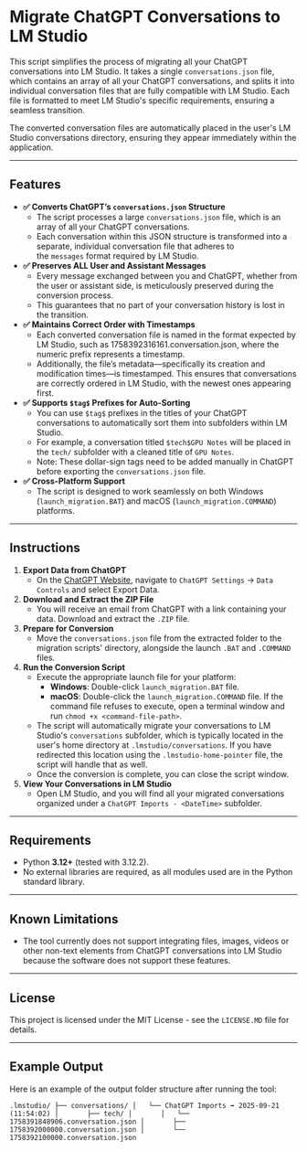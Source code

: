 # Migrate ChatGPT Conversations to LM Studio

This script simplifies the process of migrating all your ChatGPT conversations into LM Studio. It takes a single `conversations.json` file, which contains an array of all your ChatGPT conversations, and splits it into individual conversation files that are fully compatible with LM Studio. Each file is formatted to meet LM Studio's specific requirements, ensuring a seamless transition.

The converted conversation files are automatically placed in the user's LM Studio conversations directory, ensuring they appear immediately within the application.

---
## Features

-  **✅ Converts ChatGPT’s `conversations.json` Structure**
    - The script processes a large `conversations.json` file, which is an array of all your ChatGPT conversations.
    - Each conversation within this JSON structure is transformed into a separate, individual conversation file that adheres to the `messages` format required by LM Studio.
- **✅ Preserves ALL User and Assistant Messages**
    - Every message exchanged between you and ChatGPT, whether from the user or assistant side, is meticulously preserved during the conversion process.
    - This guarantees that no part of your conversation history is lost in the transition.
- **✅ Maintains Correct Order with Timestamps**
    - Each converted conversation file is named in the format expected by LM Studio, such as 1758392316161.conversation.json, where the numeric prefix represents a timestamp.
    - Additionally, the file’s metadata—specifically its creation and modification times—is timestamped. This ensures that conversations are correctly ordered in LM Studio, with the newest ones appearing first.
- **✅ Supports `$tag$` Prefixes for Auto-Sorting**
    - You can use `$tag$` prefixes in the titles of your ChatGPT conversations to automatically sort them into subfolders within LM Studio.
    - For example, a conversation titled `$tech$GPU Notes` will be placed in the `tech/` subfolder with a cleaned title of `GPU Notes`.
    - Note: These dollar-sign tags need to be added manually in ChatGPT before exporting the `conversations.json` file.
- **✅ Cross-Platform Support**
    - The script is designed to work seamlessly on both Windows (`launch_migration.BAT`) and macOS (`launch_migration.COMMAND`) platforms.

---
## Instructions

1. **Export Data from ChatGPT**
    - On the [ChatGPT Website](http://chat.openai.com), navigate to `ChatGPT Settings` → `Data Controls` and select Export Data.
2. **Download and Extract the ZIP File**
    - You will receive an email from ChatGPT with a link containing your data. Download and extract the `.ZIP` file.
3. **Prepare for Conversion**
    - Move the `conversations.json` file from the extracted folder to the migration scripts' directory, alongside the launch `.BAT` and `.COMMAND` files.
4. **Run the Conversion Script**
    - Execute the appropriate launch file for your platform:
        - **Windows**: Double-click `launch_migration.BAT` file.
        - **macOS**: Double-click the `launch_migration.COMMAND` file. If the command file refuses to execute, open a terminal window and run `chmod +x <command-file-path>`.
    - The script will automatically migrate your conversations to LM Studio's `conversations` subfolder, which is typically located in the user's home directory at `.lmstudio/conversations`. If you have redirected this location using the `.lmstudio-home-pointer` file, the script will handle that as well.
    - Once the conversion is complete, you can close the script window.
6. **View Your Conversations in LM Studio**
    - Open LM Studio, and you will find all your migrated conversations organized under a `ChatGPT Imports - <DateTime>` subfolder.

---
## Requirements

- Python **3.12+** (tested with 3.12.2).
- No external libraries are required, as all modules used are in the Python standard library.

---
## Known Limitations

- The tool currently does not support integrating files, images, videos or other non-text elements from ChatGPT conversations into LM Studio because the software does not support these features.

---
## License

This project is licensed under the MIT License - see the `LICENSE.MD` file for details.

---
## Example Output

Here is an example of the output folder structure after running the tool:

`.lmstudio/ ├── conversations/ │   └── ChatGPT Imports ➡️ 2025-09-21 (11:54:02) │       ├── tech/ │       │   └── 1758391848906.conversation.json │       ├── 1758392000000.conversation.json │       └── 1758392100000.conversation.json`

